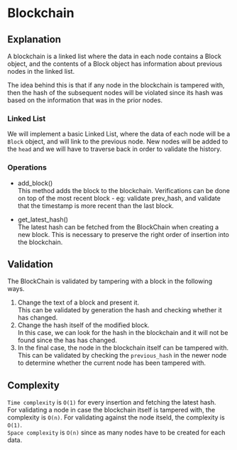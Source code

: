 # Blockchain
## Explanation
A blockchain is a linked list where the data in each node contains a Block 
object, and the contents of a Block object has information about previous nodes
in the linked list.

The idea behind this is that if any node in the blockchain is tampered with, 
then the hash of the subsequent nodes will be violated since its hash was
based on the information that was in the prior nodes.

### Linked List
We will implement a basic Linked List, where the data of each node will be a
`Block` object, and will link to the previous node. New nodes will be added
to the `head` and we will have to traverse back in order to validate the 
history.

### Operations
+ add_block()\
This method adds the block to the blockchain. Verifications can be done on top
of the most recent block - eg: validate prev_hash, and validate that the 
timestamp is more recent than the last block.

+ get_latest_hash()\
The latest hash can be fetched from the BlockChain when creating a new block.
This is necessary to preserve the right order of insertion into the blockchain.

## Validation
The BlockChain is validated by tampering with a block in the following ways.
1. Change the text of a block and present it.\
This can be validated by generation the hash and checking whether it has changed.
2. Change the hash itself of the modified block.\
In this case, we can look for the hash in the blockchain and it will not be
found since the has has changed.
3. In the final case, the node in the blockchain itself can be tampered with.\
This can be validated by checking the `previous_hash` in the newer node to 
determine whether the current node has been tampered with.

## Complexity
`Time complexity` is `O(1)` for every insertion and fetching the latest hash.\
For validating a node in case the blockchain itself is tampered with,
the complexity is `O(n)`. For validating against the node itseld, the complexity
is `O(1)`.\
`Space complexity` is `O(n)` since as many nodes have to be created for each 
data.
